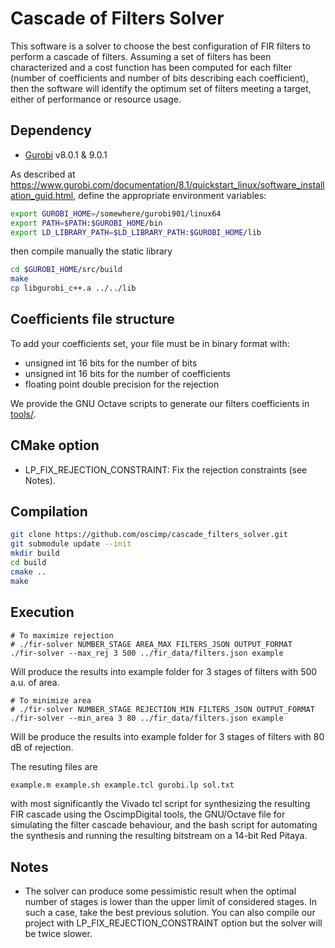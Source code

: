 # Cascade of Filters Solver
This software is a solver to choose the best configuration of FIR filters to
perform a cascade of filters. Assuming a set of filters has been characterized and a cost
function has been computed for each filter (number of coefficients and number of bits
describing each coefficient), then the software will identify the optimum set of filters meeting a target, either of performance or resource usage.

## Dependency
- [Gurobi](https://www.gurobi.com/) v8.0.1 & 9.0.1

As described at https://www.gurobi.com/documentation/8.1/quickstart_linux/software_installation_guid.html, define the appropriate environment variables:

```sh
export GUROBI_HOME=/somewhere/gurobi901/linux64
export PATH=$PATH:$GUROBI_HOME/bin
export LD_LIBRARY_PATH=$LD_LIBRARY_PATH:$GUROBI_HOME/lib
```

then compile manually the static library

```sh
cd $GUROBI_HOME/src/build
make
cp libgurobi_c++.a ../../lib
```

## Coefficients file structure
To add your coefficients set, your file must be in binary format with:
- unsigned int 16 bits for the number of bits
- unsigned int 16 bits for the number of coefficients
- floating point double precision for the rejection

We provide the GNU Octave scripts to generate our filters coefficients in [tools/](https://github.com/oscimp/cascade_filters_solver/tree/master/tools).

## CMake option
- LP_FIX_REJECTION_CONSTRAINT: Fix the rejection constraints (see Notes).

## Compilation
```sh
git clone https://github.com/oscimp/cascade_filters_solver.git
git submodule update --init
mkdir build
cd build
cmake ..
make
```

## Execution
```
# To maximize rejection
# ./fir-solver NUMBER_STAGE AREA_MAX FILTERS_JSON OUTPUT_FORMAT
./fir-solver --max_rej 3 500 ../fir_data/filters.json example
```
Will produce the results into example folder for 3 stages of filters with 500 a.u. of area.


```
# To minimize area
# ./fir-solver NUMBER_STAGE REJECTION_MIN FILTERS_JSON OUTPUT_FORMAT
./fir-solver --min_area 3 80 ../fir_data/filters.json example
```
Will be produce the results into example folder for 3 stages of filters with 80 dB of rejection.

The resuting files are
```sh
example.m example.sh example.tcl gurobi.lp sol.txt
```
with most significantly the Vivado tcl script for synthesizing the resulting FIR cascade using the 
OscimpDigital tools, the GNU/Octave file for simulating the filter cascade behaviour, and
the bash script for automating the synthesis and running the resulting bitstream on a 14-bit
Red Pitaya.

## Notes
- The solver can produce some pessimistic result when the optimal number of stages is lower 
than the upper limit of considered stages. In such a case, take the best previous solution.
You can also compile our project with LP_FIX_REJECTION_CONSTRAINT option but the solver will
be twice slower.

